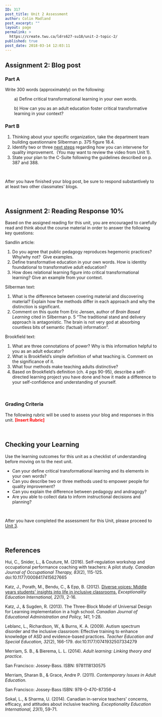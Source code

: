 ```yaml
---
ID: 317
post_title: Unit 2 Assessment
author: Colin Madland
post_excerpt: ""
layout: page
permalink: >
  https://create.twu.ca/ldrs627-su18/unit-2-topic-2/
published: true
post_date: 2018-03-14 12:03:11
---
```

<h2>Assignment 2: Blog post</h2>
<h3>Part A</h3>
Write 300 words (approximately) on the following:
<p style="padding-left: 30px;">a) Define critical transformational learning in your own words.</p>
<p style="padding-left: 30px;">b) How can you as an adult education foster critical transformative learning in your context?</p>

<h3>Part B</h3>
<ol>
 	<li><span style="font-weight: 400;">Thinking about your specific organization, take the department team building questionnaire Silberman p. 375 figure 18.4. </span></li>
 	<li><span style="font-weight: 400;">Identify two or three </span><a href="https://learn.twu.ca/mod/url/view.php?id=36727"><span style="font-weight: 400;">next steps</span></a><span style="font-weight: 400;"> regarding how you can intervene for quality improvement.  (You may want to review the video from Unit 1).</span></li>
 	<li><span style="font-weight: 400;">State your plan to the C-Suite following the guidelines described on p. 387 and 388.</span></li>
</ol>
&nbsp;

After you have finished your blog post, be sure to respond substantively to at least two other classmates' blogs.

&nbsp;
<h2>Assignment 2: Reading Response 10%</h2>
Based on the assigned reading for this unit, you are encouraged to carefully read and think about the course material in order to answer the following key questions:

Sandlin article:
<ol>
 	<li>Do you agree that public pedagogy reproduces hegemonic practices?  Why/why not?  Give examples.</li>
 	<li>Define transformative education in your own words. How is identity foundational to transformative adult education?</li>
 	<li>How does relational learning figure into critical transformational learning? Give an example from your context.</li>
</ol>
Silberman text:
<ol>
 	<li>What is the difference between covering material and discovering material? Explain how the methods differ in each approach and why the distinction is significant.</li>
 	<li>Comment on this quote from Eric Jensen, author of <em>Brain Based Learning</em> cited in Silberman p. 5 “The traditional stand and delivery approach is antagonistic. The brain is not very god at absorbing countless bits of semantic (factual) information”.</li>
</ol>
Brookfield text:
<ol>
 	<li>What are three connotations of power? Why is this information helpful to you as an adult educator?</li>
 	<li>What is Brookfield’s simple definition of what teaching is. Comment on the significance of it.</li>
 	<li>What four methods make teaching adults distinctive?</li>
 	<li>Based on Brookfield’s definition (ch. 4 pgs 90-95), describe a self-directed learning project you have done and how it made a difference to your self-confidence and understanding of yourself.</li>
</ol>
&nbsp;
<h3>Grading Criteria</h3>
The following rubric will be used to assess your blog and responses in this unit. <span style="color: #ff0000;"><strong>[Insert Rubric]</strong></span>

&nbsp;
<h2>Checking your Learning</h2>
Use the learning outcomes for this unit as a checklist of understanding before moving on to the next unit.
<ul>
 	<li>Can your define critical transformational learning and its elements in your own words?</li>
 	<li>Can you describe two or three methods used to empower people for quality improvement?</li>
 	<li>Can you explain the difference between pedagogy and andragogy?</li>
 	<li>Are you able to collect data to inform instructional decisions and planning?</li>
</ul>
&nbsp;

After you have completed the assessment for this Unit, please proceed to <a href="https://create.twu.ca/ldrs627-su18/unit-3/">Unit 3</a>.

&nbsp;
<h2>References</h2>
Hui, C., Snider, L., &amp; Couture, M. (2016). Self-regulation workshop and occupational performance coaching with teachers: A pilot study. <em>Canadian Journal of Occupational Therapy, 83</em>(2), 115-125. doi:10.1177/0008417415627665

Katz, J., Porath, M., Bendu, C., &amp; Epp, B. (2012). <a href="http://ir.lib.uwo.ca/eei/vol22/iss1/2/">Diverse voices: Middle years students' insights into life in inclusive classrooms.</a> <em>Exceptionality Education International, 22</em>(1), 2-16.

Katz, J., &amp; Sugden, R. (2013). The Three-Block Model of Universal Design for Learning implementation in a high school. <em>Canadian Journal of Educational Administration and Policy, 141</em>, 1-28.

Leblanc, L., Richardson, W., &amp; Burns, K. A. (2009). Autism spectrum disorder and the inclusive classroom: Effective training to enhance knowledge of ASD and evidence-based practices. <em>Teacher Education and Special Education, 32</em>(2), 166-179. doi:10.1177/0741932507334279

Merriam, S. B., &amp; Bierema, L. L. (2014). <em>Adult learning: Linking theory and practice</em>.

San Francisco: Jossey-Bass. ISBN: 9781118130575

Merriam, Sharan B., &amp; Grace, Andre P. (2011). <em>Contemporary Issues in Adult Education. </em>

San Francisco: Jossey-Bass ISBN: 978-0-470-87356-4

Sokal, L., &amp; Sharma, U. (2014). Canadian in-service teachers' concerns, efficacy, and attitudes about inclusive teaching. <em>Exceptionality Education International, 23</em>(1), 59-71.